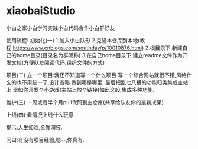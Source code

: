 # xiaobaiStudio
小白之家小白学习实践小白代码合作小白群好友

使用流程:
  初始化(一)
    1.加入小白队形
    2.克隆本仓库到本地(教程:https://www.cnblogs.com/southday/p/10010876.html)
    2.根目录下,新建自己的home目录(目录名为群昵称)
    3.在自己home目录下,建立readme文件作为开发文档(方便队友阅读代码,组织文件的方式)

  项目(二)
    立一个项目:我还不知道写一个什么项目
    写一个综合网站就很不错,风格什么的也不用统一了,设计省略.做到哪是哪里.
    最后把乱七八糟的功能归类集成主站上.比如你开发个小游戏(主站上放个链接)如此这般,集成多种功能.
    
  维护(三)
    一周或者半个月pull代码到主仓库(共享给队友你的最新成果)
  
  上线(四)
    看情况上线什么玩意.
  
  
  
提示:人生如戏,全靠演技.

问曰:有没有项目经验,嗯--,你真有.
